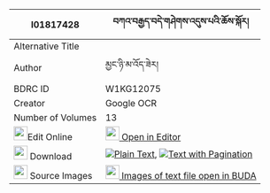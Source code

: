 |I01817428|བཀའ་བརྒྱད་བདེ་གཤེགས་འདུས་པའི་ཆོས་སྐོར། 
| --- | --- 
|Alternative Title |
|Author| མྱང་ཉི་མ་འོད་ཟེར།
|BDRC ID | W1KG12075
|Creator | Google OCR
|Number of Volumes| 13
|<img width="25" src="https://img.icons8.com/color/25/000000/edit-property.png">Edit Online| [<img width="25" src="https://avatars.githubusercontent.com/u/45091458?s=200&v=4"> Open in Editor](http://editor.openpecha.org/I01817428)
|<img width="25" src="https://img.icons8.com/fluent/48/000000/download-2.png"/>  Download | [![](https://img.icons8.com/color/20/000000/txt.png)Plain Text](https://github.com/Openpecha/I01817428/releases/download/v1/ka_gye_deshek_dupa_i_chokor_plain_I01817428.zip), [![](https://img.icons8.com/color/20/000000/txt.png)Text with Pagination](https://github.com/Openpecha/I01817428/releases/download/v1/ka_gye_deshek_dupa_i_chokor_pages_I01817428.zip)
|<img width="25" src="https://img.icons8.com/plasticine/100/000000/pictures-folder.png"/>  Source Images | [<img width="25" src="https://library.bdrc.io/icons/BUDA-small.svg"> Images of text file open in BUDA](https://library.bdrc.io/show/bdr:W1KG12075)